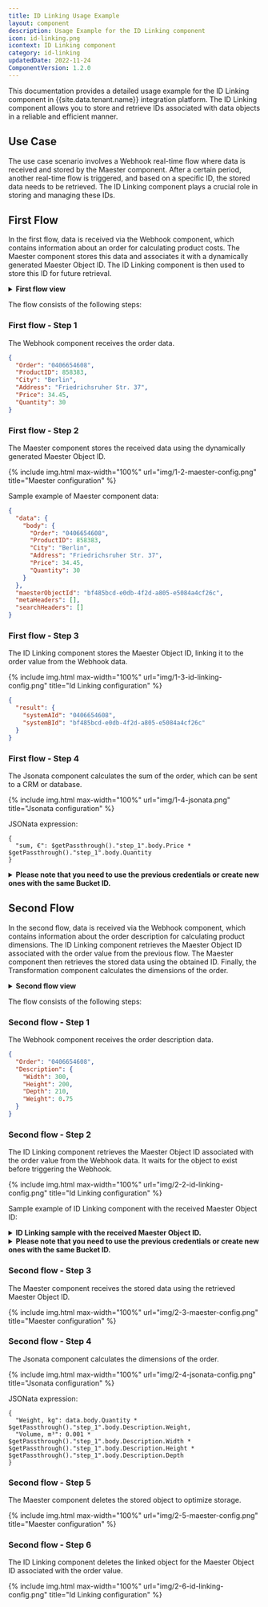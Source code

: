 ```yaml
---
title: ID Linking Usage Example
layout: component
description: Usage Example for the ID Linking component
icon: id-linking.png
icontext: ID Linking component
category: id-linking
updatedDate: 2022-11-24
ComponentVersion: 1.2.0
---
```


This documentation provides a detailed usage example for the ID Linking component in {{site.data.tenant.name}} integration platform. The ID Linking component allows you to store and retrieve IDs associated with data objects in a reliable and efficient manner.

## Use Case

The use case scenario involves a Webhook real-time flow where data is received and stored by the Maester component. After a certain period, another real-time flow is triggered, and based on a specific ID, the stored data needs to be retrieved. The ID Linking component plays a crucial role in storing and managing these IDs.

## First Flow

In the first flow, data is received via the Webhook component, which contains information about an order for calculating product costs. The Maester component stores this data and associates it with a dynamically generated Maester Object ID. The ID Linking component is then used to store this ID for future retrieval.

<details close markdown="block"><summary><strong>First flow view</strong></summary>

{% include img.html max-width="100%" url="img/first-flow.png" title="First flow" %}

</details>

The flow consists of the following steps:

### First flow - Step 1

The Webhook component receives the order data.

```json
{
  "Order": "0406654608",
  "ProductID": 858383,
  "City": "Berlin",
  "Address": "Friedrichsruher Str. 37",
  "Price": 34.45,
  "Quantity": 30
}
```

### First flow - Step 2

The Maester component stores the received data using the dynamically generated Maester Object ID.

{% include img.html max-width="100%" url="img/1-2-maester-config.png" title="Maester configuration" %}

Sample example of Maester component data:

```json
{
  "data": {
    "body": {
      "Order": "0406654608",
      "ProductID": 858383,
      "City": "Berlin",
      "Address": "Friedrichsruher Str. 37",
      "Price": 34.45,
      "Quantity": 30
    }
  },
  "maesterObjectId": "bf485bcd-e0db-4f2d-a805-e5084a4cf26c",
  "metaHeaders": [],
  "searchHeaders": []
}
```

### First flow - Step 3

The ID Linking component stores the Maester Object ID, linking it to the order value from the Webhook data.

{% include img.html max-width="100%" url="img/1-3-id-linking-config.png" title="Id Linking configuration" %}

```json
{
  "result": {
    "systemAId": "0406654608",
    "systemBId": "bf485bcd-e0db-4f2d-a805-e5084a4cf26c"
  }
}
```

### First flow - Step 4

The Jsonata component calculates the sum of the order, which can be sent to a CRM or database.

{% include img.html max-width="100%" url="img/1-4-jsonata.png" title="Jsonata configuration" %}

JSONata expression:

```
{
  "sum, €": $getPassthrough()."step_1".body.Price * $getPassthrough()."step_1".body.Quantity
}
```

<details close markdown="block"><summary><strong>Please note that you need to use the previous credentials or create new ones with the same Bucket ID.</strong></summary>

{% include img.html max-width="100%" url="img/note-1.png" title="First note" %}

</details>

## Second Flow

In the second flow, data is received via the Webhook component, which contains information about the order description for calculating product dimensions. The ID Linking component retrieves the Maester Object ID associated with the order value from the previous flow. The Maester component then retrieves the stored data using the obtained ID. Finally, the Transformation component calculates the dimensions of the order.

<details close markdown="block"><summary><strong>Second flow view</strong></summary>

{% include img.html max-width="100%" url="img/second-flow.png" title="Second flow" %}

</details>

The flow consists of the following steps:

### Second flow - Step 1

The Webhook component receives the order description data.

```json
{
  "Order": "0406654608",
  "Description": {
    "Width": 300,
    "Height": 200,
    "Depth": 210,
    "Weight": 0.75
  }
}
```

### Second flow - Step 2

The ID Linking component retrieves the Maester Object ID associated with the order value from the Webhook data. It waits for the object to exist before triggering the Webhook.

{% include img.html max-width="100%" url="img/2-2-id-linking-config.png" title="Id Linking configuration" %}

Sample example of ID Linking component with the received Maester Object ID:

<details close markdown="block"><summary><strong>ID Linking sample with the received Maester Object ID.</strong></summary>

{% include img.html max-width="100%" url="img/id-linking-sample.png" title="ID Linking sample with the received Maester Object ID." %}

</details>

<details close markdown="block"><summary><strong>Please note that you need to use the previous credentials or create new ones with the same Bucket ID.</strong></summary>

{% include img.html max-width="100%" url="img/note-2.png" title="Second note" %}

</details>


### Second flow - Step 3

The Maester component receives the stored data using the retrieved Maester Object ID.

{% include img.html max-width="100%" url="img/2-3-maester-config.png" title="Maester configuration" %}

### Second flow - Step 4

The Jsonata component calculates the dimensions of the order.

{% include img.html max-width="100%" url="img/2-4-jsonata-config.png" title="Jsonata configuration" %}

JSONata expression:

```
{
  "Weight, kg": data.body.Quantity * $getPassthrough()."step_1".body.Description.Weight,
  "Volume, m³": 0.001 * $getPassthrough()."step_1".body.Description.Width * $getPassthrough()."step_1".body.Description.Height * $getPassthrough()."step_1".body.Description.Depth
}
```

### Second flow - Step 5

The Maester component deletes the stored object to optimize storage.

{% include img.html max-width="100%" url="img/2-5-maester-config.png" title="Maester configuration" %}

### Second flow - Step 6

The ID Linking component deletes the linked object for the Maester Object ID associated with the order value.

{% include img.html max-width="100%" url="img/2-6-id-linking-config.png" title="Id Linking configuration" %}
